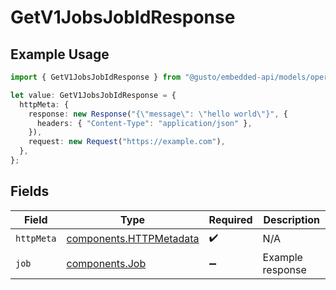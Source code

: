 # GetV1JobsJobIdResponse

## Example Usage

```typescript
import { GetV1JobsJobIdResponse } from "@gusto/embedded-api/models/operations/getv1jobsjobid.js";

let value: GetV1JobsJobIdResponse = {
  httpMeta: {
    response: new Response("{\"message\": \"hello world\"}", {
      headers: { "Content-Type": "application/json" },
    }),
    request: new Request("https://example.com"),
  },
};
```

## Fields

| Field                                                              | Type                                                               | Required                                                           | Description                                                        |
| ------------------------------------------------------------------ | ------------------------------------------------------------------ | ------------------------------------------------------------------ | ------------------------------------------------------------------ |
| `httpMeta`                                                         | [components.HTTPMetadata](../../models/components/httpmetadata.md) | :heavy_check_mark:                                                 | N/A                                                                |
| `job`                                                              | [components.Job](../../models/components/job.md)                   | :heavy_minus_sign:                                                 | Example response                                                   |